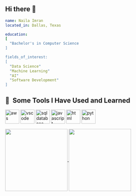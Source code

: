 ## Hi there 👋

<!--
**naila-git/naila-git** is a ✨ _special_ ✨ repository because its `README.md` (this file) appears on your GitHub profile.

Here are some ideas to get you started:

- 🔭 I’m currently working on ...
- 🌱 I’m currently learning ...
- 👯 I’m looking to collaborate on ...
- 🤔 I’m looking for help with ...
- 💬 Ask me about ...
- 📫 How to reach me: ...
- 😄 Pronouns: ...
- ⚡ Fun fact: ...
<img src="https://capsule-render.vercel.app/api?type=rect&color=gradient&height=120&section=header&text=Hi%20%I'm%20%Naila!&fontSize=50&animation=blink%fontAlign=50&Desc&descSize=30" />
-->


```yaml
name: Naila Imran 
located_in: Dallas, Texas

education:
[
  "Bachelor's in Computer Science
]

fields_of_interest: 
[
  "Data Science"
  "Machine Learning"
  "AI"
  "Software Development"
]
```

<h2> 🚀 &nbsp;Some Tools I Have Used and Learned</h2>
<p align="left">
<img src="https://cdn.jsdelivr.net/gh/devicons/devicon@latest/icons/amazonwebservices/amazonwebservices-original-wordmark.svg" alt="aws" width="45" height="45" />
<img src="https://cdn.jsdelivr.net/gh/devicons/devicon/icons/vscode/vscode-original.svg" alt="vscode" width="45" height="45"/>
<img src="https://cdn.jsdelivr.net/gh/devicons/devicon@latest/icons/azuresqldatabase/azuresqldatabase-original.svg" alt="sqldatabase" width="45" height="45" />
<img src="https://cdn.jsdelivr.net/gh/devicons/devicon@latest/icons/javascript/javascript-original.svg" alt="javascript" width="45" height="45" /> 
<img src="https://cdn.jsdelivr.net/gh/devicons/devicon@latest/icons/html5/html5-original.svg" alt="html" width="45" height="45" />
<img src="https://cdn.jsdelivr.net/gh/devicons/devicon@latest/icons/python/python-original.svg" alt="python" width="45" height="45" />
                   
          
  
</p>


<a href="https://github.com/naila-git/github-readme-stats">
  <img height=200 align="center" src="https://github-readme-stats.vercel.app/api?username=naila-git&hide=stars,contribs&theme=tokyonight" />
</a>
<a href="https://github.com/naila-git/convoychat">
  <img height=200 align="center" src="https://github-readme-stats.vercel.app/api/top-langs?username=naila-git&layout=compact&langs_count=8&card_width=320&hide=C" />
</a>

